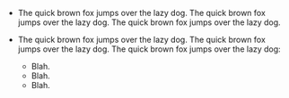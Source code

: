 - The quick brown fox jumps over the lazy dog. The quick brown fox jumps over the lazy dog. The quick brown fox jumps over the lazy dog.

- The quick brown fox jumps over the lazy dog.
The quick brown fox jumps over the lazy dog.
The quick brown fox jumps over the lazy dog:
    - Blah.
    - Blah.
    - Blah.
